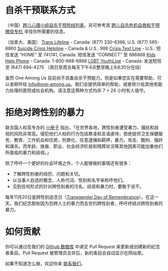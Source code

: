 # 自杀干预联系方式

（中国）[跨儿心理小组自杀干预热线列表](https://kuaerxinli.org/%E6%96%87%E7%AB%A0%E4%B8%8E%E9%87%87%E8%AE%BF/1520)。另可参考其 [跨儿自杀危机自救和干预微信专栏](https://mp.weixin.qq.com/mp/appmsgalbum?action=getalbum&__biz=MzUyNjc4Nzk2OA==&scene=1&album_id=1589990820231856129&count=3#wechat_redirect) 寻找你所需要的信息。

（加拿大、美国）
[Trans Lifeline](https://translifeline.org/) - Canada: (877) 330-6366, U.S. (877) 565-8860
[Suicide Crisis Helpline](https://988.ca/) - Canada & U.S.: 988
[Crisis Text Line](https://www.crisistextline.org/about-us/where-we-are/) - U.S.: 短信发送 “HOME” 至 741741, Canada: 短信发送 “CONNECT” 至 686868
[Kids Help Phone](https://kidshelpphone.ca/urgent-help) - Canada: 1-800-668-6868
[LGBT YouthLine](https://www.youthline.ca/) - Canada: 发送短信至 (647) 694-4275 （周日至周五每天下午4点整至晚上9点30分在线）


虽然 One Among Us 目前尚不具备自杀干预能力，但是如果您实在需要帮助，可以发邮件给 [info@one-among.us](mailto:info@one-among.us)。我们会提供简单的帮助，或者转介给其他有能力处理的医院或社会机构。请注意这两种方式均非 7 × 24 小时有人值守。

# 拒绝对跨性别的暴力

联合国人权高专办的 [小册子](https://www.unfe.org/zh/know-the-facts/challenges-solutions/transgender) 指出，「在世界各地，跨性别者遭受暴力、骚扰和歧视的风险非常高。侵犯他们人权的行为包括欺凌和言语虐待，拒绝提供卫生保健服务、教育、工作机会和住房，刑罪化、任意逮捕和羁押，暴力、攻击、酷刑、强奸和谋杀。而年龄、族裔、职业、社会经济阶层和残障状况等其他因素可能加重他们所面临的暴力和歧视。」

除了呼吁一个更好的社会环境之外，个人能够做的事情还有很多：
- 了解跨性别者的经历、问题和关切。
- 以当事人自选的概念、人称代词、性别和名字来称呼他们。
- 见到任何形式的针对跨性别者的污名、歧视和暴力时，要敢于说不。

每年11月20日是跨性别追念日（[Transgender Day of Remembrance](https://www.glaad.org/tdor)）。在这一天，我们纪念那些因为恐跨人士的暴力而去世的跨性别者，呼吁终结对跨性别者的暴力。


# 如何贡献

你可以通过在我们的 [Github 数据库](https://github.com/one-among-us/data) 中递交 Pull Request 来更新或创建新的纪念者条目。Pull Request 被管理员合并后，新的条目会自动显示在网站里。

如果不知道怎么做，欢迎你来 [联系我们](/about)。
